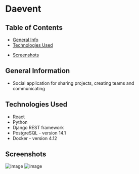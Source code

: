 # Daevent

## Table of Contents
* [General Info](#general-information)
* [Technologies Used](#technologies-used)
<!-- * [Features](#features) -->
* [Screenshots](#screenshots)
<!-- * [Usage](#usage) -->
<!-- * [Project Status](#project-status) -->
<!-- * [Contact](#contact) -->
<!-- * [License](#license) -->


## General Information
- Social application for sharing projects, creating teams and communicating
<!-- You don't have to answer all the questions - just the ones relevant to your project. -->


## Technologies Used
- React
- Python
- Django REST framework
- PostgreSQL - version 14.1
- Docker - version 4.12

## Screenshots
![image](https://user-images.githubusercontent.com/91915476/229820117-c76146db-05eb-4249-931f-a66f5cd01de4.png)
![image](https://user-images.githubusercontent.com/91915476/229820248-6ead658c-ef50-453f-b0b8-462d79de9730.png)
